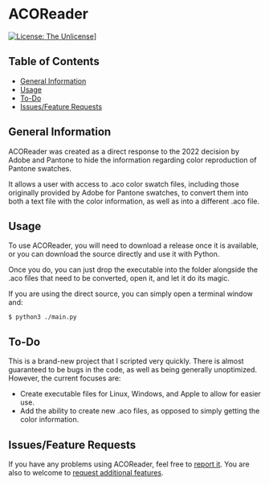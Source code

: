 # ACOReader
[![License: The Unlicense](https://unlicense.org/)](https://img.shields.io/badge/license-The%20Unlicense-success)]

## Table of Contents
* [General Information](#general-information)
* [Usage](#usage)
* [To-Do](#todo)
* [Issues/Feature Requests](#issues-feature-requests)

## General Information
ACOReader was created as a direct response to the 2022 decision by
Adobe and Pantone to hide the information regarding color reproduction
of Pantone swatches.

It allows a user with access to .aco color swatch files, including those
originally provided by Adobe for Pantone swatches, to convert them into
both a text file with the color information, as well as into a different
.aco file.

## Usage
To use ACOReader, you will need to download a release once it is available,
or you can download the source directly and use it with Python.

Once you do, you can just drop the executable into the folder alongside the
.aco files that need to be converted, open it, and let it do its magic.

If you are using the direct source, you can simply open a terminal window
and:

```
$ python3 ./main.py
```

## To-Do
This is a brand-new project that I scripted very quickly. There is almost
guaranteed to be bugs in the code, as well as being generally unoptimized.
However, the current focuses are:

* Create executable files for Linux, Windows, and Apple to allow for easier use.
* Add the ability to create new .aco files, as opposed to simply getting the color information.

## Issues/Feature Requests
If you have any problems using ACOReader, feel free to [report it](https://github.com/char-lock/aco_reader/issues). You are also to welcome to [request additional features](https://github.com/char-lock/aco_reader/issues).
